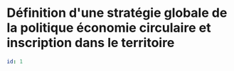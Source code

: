 # Définition d'une stratégie globale de la politique économie circulaire et inscription dans le territoire
```yaml
id: 1
```
